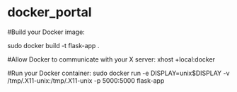 # docker_portal
#Build your Docker image:

sudo docker build -t flask-app .

#Allow Docker to communicate with your X server:
xhost +local:docker

#Run your Docker container:
sudo docker run -e DISPLAY=unix$DISPLAY -v /tmp/.X11-unix:/tmp/.X11-unix -p 5000:5000 flask-app
